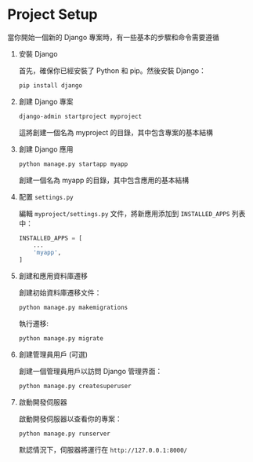 # Project Setup

當你開始一個新的 Django 專案時，有一些基本的步驟和命令需要遵循


1. 安裝 Django

   首先，確保你已經安裝了 Python 和 pip。然後安裝 Django：

   ```bash
   pip install django
   ```
2. 創建 Django 專案

   ```bash
   django-admin startproject myproject
   ```

   這將創建一個名為 myproject 的目錄，其中包含專案的基本結構
3. 創建 Django 應用

   ```bash
   python manage.py startapp myapp
   ```

   創建一個名為 myapp 的目錄，其中包含應用的基本結構
4. 配置 `settings.py`

   編輯 `myproject/settings.py` 文件，將新應用添加到 `INSTALLED_APPS` 列表中：

   ```python
   INSTALLED_APPS = [
       ...
       'myapp',
   ]
   ```
5. 創建和應用資料庫遷移

   創建初始資料庫遷移文件：

   ```bash
   python manage.py makemigrations
   ```

   執行遷移:

   ```bash
   python manage.py migrate
   ```
6. 創建管理員用戶 (可選)

   創建一個管理員用戶以訪問 Django 管理界面：

   ```bash
   python manage.py createsuperuser
   ```
7. 啟動開發伺服器

   啟動開發伺服器以查看你的專案：

   ```bash
   python manage.py runserver
   ```

   默認情況下，伺服器將運行在 `http://127.0.0.1:8000/`


